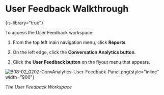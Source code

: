 # User Feedback Walkthrough

{is-library="true"}

<snippet id="B08-02_0101-FeedbackAccess_snippet">

To access the User Feedback workspace:

1. From the top left main navigation menu, click **Reports**.

2. On the left edge, click the **Conversation Analytics button**.

3. Click the **User Feedback button** on the flyout menu that appears.

![B08-02_0202-ConvAnalytics-User-Feedback-Panel.png](B08-02_0202-ConvAnalytics-User-Feedback-Panel.png){style="inline" width="900"}

*The User Feedback Workspace*


</snippet>